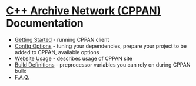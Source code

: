 # [C++ Archive Network (CPPAN)](https://cppan.org/) Documentation

- [Getting Started](https://github.com/cppan/cppan/blob/master/doc/getting_started.md) - running CPPAN client
- [Config Options](https://github.com/cppan/cppan/blob/master/doc/config.md) - tuning your dependencies, prepare your project to be added to CPPAN, available options
- [Website Usage](https://github.com/cppan/cppan/blob/master/doc/website.md) - describes usage of CPPAN site
- [Build Definitions](https://github.com/cppan/cppan/blob/master/doc/cpp_definitions.md) - preprocessor variables you can rely on during CPPAN build
- [F.A.Q.](https://github.com/cppan/cppan/blob/master/doc/faq.md)
